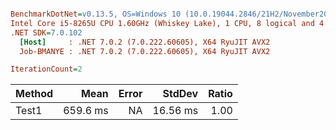 ``` ini

BenchmarkDotNet=v0.13.5, OS=Windows 10 (10.0.19044.2846/21H2/November2021Update)
Intel Core i5-8265U CPU 1.60GHz (Whiskey Lake), 1 CPU, 8 logical and 4 physical cores
.NET SDK=7.0.102
  [Host]     : .NET 7.0.2 (7.0.222.60605), X64 RyuJIT AVX2
  Job-BMANYE : .NET 7.0.2 (7.0.222.60605), X64 RyuJIT AVX2

IterationCount=2  

```
| Method |     Mean | Error |   StdDev | Ratio |
|------- |---------:|------:|---------:|------:|
|  Test1 | 659.6 ms |    NA | 16.56 ms |  1.00 |
